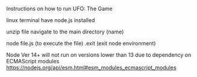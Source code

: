 Instructions on how to run UFO: The Game

linux terminal
have node.js installed

unzip file
navigate to the main directory (name)

node file.js (to execute the file)
.exit (exit node environment)

Node Ver 14+
will not run on versions lower than 13 due to
dependency on ECMAScript modules
https://nodejs.org/api/esm.html#esm_modules_ecmascript_modules
